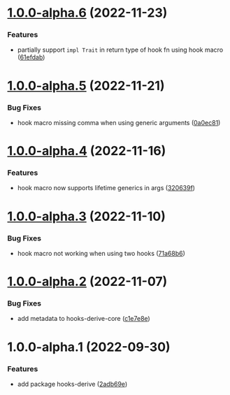 # [1.0.0-alpha.6](https://github.com/frender-rs/hooks/compare/hooks-derive-v1.0.0-alpha.5...hooks-derive-v1.0.0-alpha.6) (2022-11-23)


### Features

* partially support `impl Trait` in return type of hook fn using hook macro ([61efdab](https://github.com/frender-rs/hooks/commit/61efdab8d0b46b2173cd7840fdbfb2da40db5d9f))

# [1.0.0-alpha.5](https://github.com/frender-rs/hooks/compare/hooks-derive-v1.0.0-alpha.4...hooks-derive-v1.0.0-alpha.5) (2022-11-21)


### Bug Fixes

* hook macro missing comma when using generic arguments ([0a0ec81](https://github.com/frender-rs/hooks/commit/0a0ec813d3846ebeb012b2404d11b92e3b9e10b3))

# [1.0.0-alpha.4](https://github.com/frender-rs/hooks/compare/hooks-derive-v1.0.0-alpha.3...hooks-derive-v1.0.0-alpha.4) (2022-11-16)


### Features

* hook macro now supports lifetime generics in args ([320639f](https://github.com/frender-rs/hooks/commit/320639fb0733eb2cd18d07032c2a15955443307b))

# [1.0.0-alpha.3](https://github.com/frender-rs/hooks/compare/hooks-derive-v1.0.0-alpha.2...hooks-derive-v1.0.0-alpha.3) (2022-11-10)


### Bug Fixes

* hook macro not working when using two hooks ([71a68b6](https://github.com/frender-rs/hooks/commit/71a68b6a39144e8ef31e1f2f0821d777177626de))

# [1.0.0-alpha.2](https://github.com/frender-rs/hooks/compare/hooks-derive-v1.0.0-alpha.1...hooks-derive-v1.0.0-alpha.2) (2022-11-07)


### Bug Fixes

* add metadata to hooks-derive-core ([c1e7e8e](https://github.com/frender-rs/hooks/commit/c1e7e8e6f093d35f6fa7c97b6f268da91233b46b))

# 1.0.0-alpha.1 (2022-09-30)


### Features

* add package hooks-derive ([2adb69e](https://github.com/frender-rs/hooks/commit/2adb69e75ef3fa2bb135bed40ded7a235a32a422))

